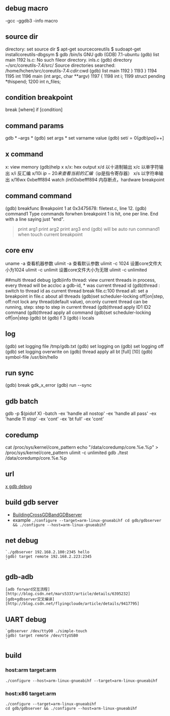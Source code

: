 ## debug macro
-gcc -ggdb3
-info macro

## source dir
directory: set source dir
$ apt-get sourcecoreutils
$ sudoapt-get installcoreutils-dbgsym
$ gdb /bin/ls
GNU gdb (GDB) 7.1-ubuntu
(gdb) list main
1192    ls.c: No such fileor directory.
inls.c
(gdb) directory ~/src/coreutils-7.4/src/
Source directories searched: /home/hchen/src/coreutils-7.4:$cdir:$cwd
(gdb) list main
1192        }
1193    }
1194
1195    int
1196    main (int argc, char **argv)
1197    {
1198      int i;
1199      struct pending *thispend;
1200      int n_files;

## condition breakpoint
break  [where] if [condition]

## command params
gdb * –args *
(gdb) set args *
set varname value
(gdb) set$i = 0
(gdb) p a[$i++]

## x command
x: view memory
(gdb)help x
x/x: hex output
x/d 以十进制输出
x/c 以单字符输出
x/i  反汇编
x/10i $ip-20 来查看当前的汇编（$ip是指令寄存器）
x/s 以字符串输出
x/16wx 0xbefff894
watch *(int*)0xbefff894 内存断点，hardware breakpoint

## command command
(gdb) breakfunc
Breakpoint 1 at 0x3475678: filetest.c, line 12.
(gdb) command1
Type commands forwhen breakpoint 1 is hit, one per line.
End with a line saying just "end".
>print arg1
>print arg2
>print arg3
>end
(gdb)
will be auto run command1 when touch current breakpoint

## core env
uname -a 查看机器参数
ulimit -a 查看默认参数
ulimit -c 1024  设置core文件大小为1024
ulimit -c unlimit 设置core文件大小为无限
ulimit -c unlimited

##multi thread debug
(gdb)info thread: view current threads in process, every thread will
be accloc a gdb-id, * was current thread id
(gdb)thread <tid>: switch to thread id as current thread
break file.c:100 thread all: set a breakpoint in file.c about all threads
(gdb)set scheduler-locking off|on|step, off:not lock any thread(default
value), on:only current thread can be running, step: step to step in current thread
(gdb)thread apply ID1 ID2 command
(gdb)thread apply all command
(gdb)set scheduler-locking off|on|step
(gdb) bt
(gdb) f 3
(gdb) i locals

## log
(gdb) set logging file /tmp/gdb.txt
(gdb) set logging on
(gdb) set logging off
(gdb) set logging overwrite on
(gdb) thread apply all bt [full] [10]
(gdb) symbol-file /usr/bin/hello

## run sync
(gdb) break gdk_x_error
(gdb) run --sync

## gdb batch
gdb -p $(pidof X) -batch -ex 'handle all nostop' -ex 'handle all pass' -ex 'handle 11 stop' -ex 'cont' -ex 'bt full' -ex 'cont'

## coredump
cat  /proc/sys/kernel/core_pattern
echo "/data/coredump/core.%e.%p" > /proc/sys/kernel/core_pattern
ulimit -c unlimited
gdb ./test /data/coredump/core.%e.%p

## url
[x gdb debug](http://wiki.x.org/wiki/Development/Documentation/ServerDebugging/)
## build gdb server
- [BuildingCrossGDBandGDBserver](https://sourceware.org/gdb/wiki/BuildingCrossGDBandGDBserver)
- example `./configure --target=arm-linux-gnueabihf
cd gdb/gdbserver && ./configure --host=arm-linux-gnueabihf`

## net debug
    `./gdbserver 192.168.2.100:2345 hello
    (gdb) target remote 192.168.2.223:2345
    `
## gdb-adb
    [adb forward交互流程][http://blog.csdn.net/mars5337/article/details/6395232]
    [gdb+gdbserver交叉编译][http://blog.csdn.net/flyingcloude/article/details/9417795]

## UART debug
    `gdbserver /dev/ttyO0 ./simple-touch
    (gdb) target remote /dev/ttyUSB0
    `

## build
### host:arm target:arm
    ./configure --host=arm-linux-gnueabihf --target=arm-linux-gnueabihf
### host:x86 target:arm
    ./configure --target=arm-linux-gnueabihf
    cd gdb/gdbserver && ./configure --host=arm-linux-gnueabihf
